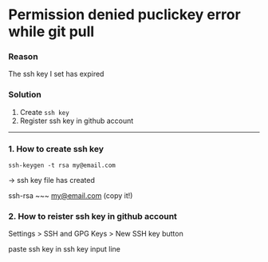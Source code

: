 Permission denied puclickey error while git pull 
===


### Reason
The ssh key I set has expired

### Solution
1. Create `ssh key`
2. Register ssh key in github account

***

### 1. How to create ssh key

```
ssh-keygen -t rsa my@email.com
```

&rarr; ssh key file has created

ssh-rsa ~~~ my@email.com (copy it!)

### 2. How to reister ssh key in github account

Settings > SSH and GPG Keys > New SSH key button

paste ssh key in ssh key input line

